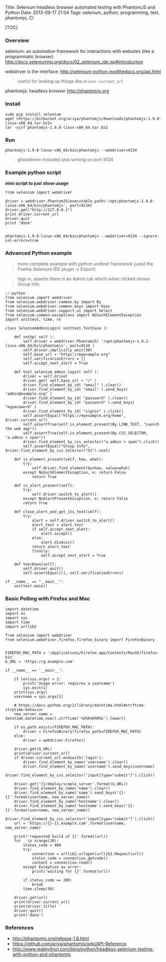 Title: Selenium headless browser automated testing with PhantomJS and Python
Date: 2013-09-17 21:04
Tags: selenium, python, programming, test, phantomjs, CI

[TOC]

### Overview

selenium: an automation framework for interactions with websites (like a programmatic browser) <http://docs.seleniumhq.org/docs/02_selenium_ide.jsp#introduction>

webdriver is the interface: <http://selenium-python.readthedocs.org/api.html> 
> useful for looking up things like `driver.current_url`

phantomjs: headless browser <http://phantomjs.org>

### Install

    sudo pip install selenium
    wget <https://bitbucket.org/ariya/phantomjs/downloads/phantomjs-1.9.8-linux-x86_64.tar.bz2>
    tar -xjvf phantomjs-1.9.8-linux-x86_64.tar.bz2

### Run
    phantomjs-1.9.8-linux-x86_64/bin/phantomjs --webdriver=9134
> ghostdriver included and running on port 9134

### Example python script
**mini script to just show usage**

    from selenium import webdriver
    
    driver = webdriver.PhantomJS(executable_path='/opt/phantomjs-1.9.8-linux-x86_64/bin/phantomjs', port=9134)
    driver.get("http://127.0.0.1")
    print driver.current_url
    driver.quit
    print "done"
    

    phantomjs-1.9.8-linux-x86_64/bin/phantomjs --webdriver=9134 --ignore-ssl-errors=true

### Advanced Python example

> more complete example with python unittest framework (used the Firefox Selenium IDE plugin -> Export)

> logs in, asserts there is an Admin tab which when clicked shows Group Info

    :::python
    from selenium import webdriver
    from selenium.webdriver.common.by import By
    from selenium.webdriver.common.keys import Keys
    from selenium.webdriver.support.ui import Select
    from selenium.common.exceptions import NoSuchElementException
    import unittest, time, re
    
    class SeleniumAdminLogin( unittest.TestCase ):
    
        def setUp( self ):
            self.driver = webdriver.PhantomJS( '/opt/phantomjs-1.9.2-linux-x86_64/bin/phantomjs', port=9134 )
            self.driver.implicitly_wait(30)
            self.base_url = "https://myexample.org"
            self.verificationErrors = []
            self.accept_next_alert = True
            
        def test_selenium_admin_login( self ):
            driver = self.driver
            driver.get( self.base_url + "/" )
            driver.find_element_by_id( "email" ).clear()
            driver.find_element_by_id( "email" ).send_keys( "admin@example.org" )
            driver.find_element_by_id( "password" ).clear()
            driver.find_element_by_id( "password" ).send_keys( "mypassword" )
            driver.find_element_by_id( "signin" ).click()
            self.assertEqual("https://myexample.org/home", driver.current_url)
            self.assertTrue(self.is_element_present(By.LINK_TEXT, "Launch the web app"))
            self.assertTrue(self.is_element_present(By.CSS_SELECTOR, "a.admin > span"))
            driver.find_element_by_css_selector("a.admin > span").click()
            self.assertEqual("Group Info", driver.find_element_by_css_selector("h1").text)
            
        def is_element_present(self, how, what):
            try: 
                self.driver.find_element(by=how, value=what)
            except NoSuchElementException, e: return False
                return True
            
        def is_alert_present(self):
            try: 
                self.driver.switch_to_alert()
            except NoAlertPresentException, e: return False
            return True
        
        def close_alert_and_get_its_text(self):
            try:
                alert = self.driver.switch_to_alert()
                alert_text = alert.text
                if self.accept_next_alert:
                    alert.accept()
                else:
                    alert.dismiss()
                return alert_text
                finally: 
                    self.accept_next_alert = True
            
        def tearDown(self):
            self.driver.quit()
            self.assertEqual([], self.verificationErrors)
            
    if __name__ == "__main__":
        unittest.main()
    
### Basic Polling with Firefox and Mac

    import datetime
    import os
    import sys
    import time
    import urllib2

    from selenium import webdriver
    from selenium.webdriver.firefox.firefox_binary import FirefoxBinary


    FIREFOX_MAC_PATH = '/Applications/Firefox.app/Contents/MacOS/firefox-bin'
    G_URL = 'https://g.example.com'

    if __name__ == '__main__':

        if len(sys.argv) < 2:
            print('Usage error: requires a username')
            sys.exit(1)
        print(sys.argv)
        username = sys.argv[1]

        # https://docs.python.org/2/library/datetime.html#strftime-strptime-behavior
        new_server_name = datetime.datetime.now().strftime('%d%b%H%M%S').lower()

        if os.path.exists(FIREFOX_MAC_PATH):
            driver = FirefoxBinary(firefox_path=FIREFOX_MAC_PATH)
        else:
            driver = webdriver.Firefox()

        driver.get(G_URL)
        print(driver.current_url)
        if driver.current_url.endswith('login'):
            driver.find_element_by_name('username').clear()
            driver.find_element_by_name('username').send_keys(username)
            driver.find_element_by_css_selector('input[type="submit"]').click()

        driver.get('{}/deploy/simple_server'.format(G_URL))
        driver.find_element_by_name('name').clear()
        driver.find_element_by_name('name').send_keys('{}-{}'.format(username, new_server_name))
        driver.find_element_by_name('hostname').clear()
        driver.find_element_by_name('hostname').send_keys('{}-{}'.format(username, new_server_name))
        driver.find_element_by_css_selector('input[type="submit"]').click()
        url = 'https://{}-{}.example.com'.format(username, new_server_name)

        print('requested build of {}'.format(url))
        for _ in xrange(20):
            status_code = 404
            try:
                connection = urllib2.urlopen(urllib2.Request(url))
                status_code = connection.getcode()
                content = connection.read()
            except Exception as error:
                print('waiting for {}'.format(url))

            if status_code == 200:
                break
            time.sleep(30)

        driver.get(url)
        print(driver.current_url)
        print(driver.title)
        driver.quit()
        print('done')


### References  
- <http://phantomjs.org/release-1.8.html>
- <https://github.com/ariya/phantomjs/wiki/API-Reference>
- <http://www.realpython.com/blog/python/headless-selenium-testing-with-python-and-phantomjs>

